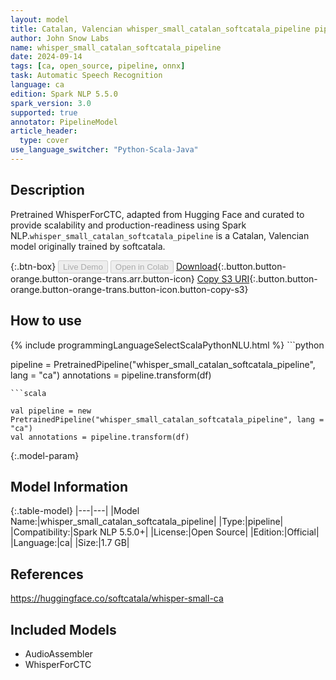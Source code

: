 ```yaml
---
layout: model
title: Catalan, Valencian whisper_small_catalan_softcatala_pipeline pipeline WhisperForCTC from softcatala
author: John Snow Labs
name: whisper_small_catalan_softcatala_pipeline
date: 2024-09-14
tags: [ca, open_source, pipeline, onnx]
task: Automatic Speech Recognition
language: ca
edition: Spark NLP 5.5.0
spark_version: 3.0
supported: true
annotator: PipelineModel
article_header:
  type: cover
use_language_switcher: "Python-Scala-Java"
---
```


## Description

Pretrained WhisperForCTC, adapted from Hugging Face and curated to provide scalability and production-readiness using Spark NLP.`whisper_small_catalan_softcatala_pipeline` is a Catalan, Valencian model originally trained by softcatala.

{:.btn-box}
<button class="button button-orange" disabled>Live Demo</button>
<button class="button button-orange" disabled>Open in Colab</button>
[Download](https://s3.amazonaws.com/auxdata.johnsnowlabs.com/public/models/whisper_small_catalan_softcatala_pipeline_ca_5.5.0_3.0_1726278270783.zip){:.button.button-orange.button-orange-trans.arr.button-icon}
[Copy S3 URI](s3://auxdata.johnsnowlabs.com/public/models/whisper_small_catalan_softcatala_pipeline_ca_5.5.0_3.0_1726278270783.zip){:.button.button-orange.button-orange-trans.button-icon.button-copy-s3}

## How to use



<div class="tabs-box" markdown="1">
{% include programmingLanguageSelectScalaPythonNLU.html %}
```python

pipeline = PretrainedPipeline("whisper_small_catalan_softcatala_pipeline", lang = "ca")
annotations =  pipeline.transform(df)   

```
```scala

val pipeline = new PretrainedPipeline("whisper_small_catalan_softcatala_pipeline", lang = "ca")
val annotations = pipeline.transform(df)

```
</div>

{:.model-param}
## Model Information

{:.table-model}
|---|---|
|Model Name:|whisper_small_catalan_softcatala_pipeline|
|Type:|pipeline|
|Compatibility:|Spark NLP 5.5.0+|
|License:|Open Source|
|Edition:|Official|
|Language:|ca|
|Size:|1.7 GB|

## References

https://huggingface.co/softcatala/whisper-small-ca

## Included Models

- AudioAssembler
- WhisperForCTC
